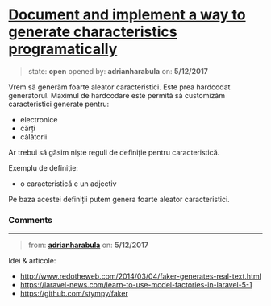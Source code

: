 # [Document and implement a way to generate characteristics programatically](https://github.com/adrianharabula/condr/issues/77)

> state: **open** opened by: **adrianharabula** on: **5/12/2017**

Vrem să generăm foarte aleator caracteristici. Este prea hardcodat generatorul. Maximul de hardcodare este permită să customizăm caracteristici generate pentru:

- electronice
- cărți
- călătorii

Ar trebui să găsim niște reguli de definiție pentru caracteristică.

Exemplu de definiție:

- o caracteristică e un adjectiv

Pe baza acestei definiții putem genera foarte aleator caracteristici.

### Comments

---
> from: [**adrianharabula**](https://github.com/adrianharabula/condr/issues/77#issuecomment-300997372) on: **5/12/2017**

Idei &amp; articole:

- http://www.redotheweb.com/2014/03/04/faker-generates-real-text.html
- https://laravel-news.com/learn-to-use-model-factories-in-laravel-5-1
- https://github.com/stympy/faker
